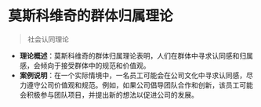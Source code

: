 # 莫斯科维奇的群体归属理论

> 社会认同理论

- **理论概述**：莫斯科维奇的群体归属理论表明，人们在群体中寻求认同感和归属感，会倾向于接受群体中的规范和价值观。
- **案例说明**：在一个实际情境中，一名员工可能会在公司文化中寻求认同感，尽力遵守公司价值观和规范。例如，如果公司倡导团队合作和创新，该员工可能会积极参与团队项目，并提出新的想法以促进公司的发展。
